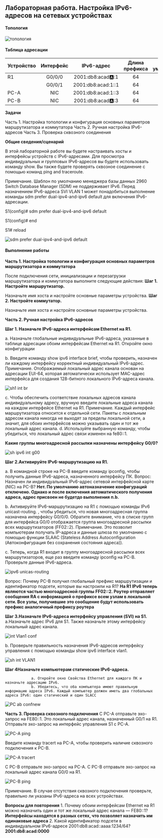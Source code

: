 ## Лабораторная работа. Настройка IPv6-адресов на сетевых устройствах 

#### Топология

![топология](https://github.com/DowningSun/OTUS/assets/156109695/0c4bd050-92e4-4a05-a271-39b06363184c)


#### Таблица адресации

|Устройство  | Интерфейс  | IPv6-адрес | Длина префикса | Шлюз по умолчанию | 
|:------------ |:---------------:| :-----: | :----------: | --------: 
|R1    | G0/0/0 | 2001:db8:acad:a::1 | 64 | - | 
|     | G0/0/1 | 2001:db8:acad:1::1 | 64 | - |
|PC-A | NIC | 2001:db8:acad:1::3 | 64 | fe80::1 | 
|PC-B | NIC | 2001:db8:acad:a::3 | 64 | fe80::1 |  

**Задачи**

Часть 1. Настройка топологии и конфигурация основных параметров маршрутизатора и коммутатора
Часть 2. Ручная настройка IPv6-адресов
Часть 3. Проверка сквозного соединения

**Общие сведения/сценарий**

В этой лабораторной работе  вы будете настраивать хосты и интерфейсы устройств с IPv6-адресами.
Для просмотра индивидуальных и групповых IPv6-адресов вы будете использовать команду show.
Вы также будете проверять сквозное соединение с помощью команд ping and traceroute.

Примечание. Шаблон по умолчанию менеджера базы данных 2960 Switch Database Manager (SDM) не поддерживает IPv6.
Перед назначением IPv6-адреса SVI VLAN 1 может понадобиться выполнение команды sdm prefer dual-ipv4-and-ipv6 default для включения IPv6-адресации.

S1(config)# sdm prefer dual-ipv4-and-ipv6 default

S1(config)# end

S1# reload

![sdm prefer dual-ipv4-and-ipv6 default](https://github.com/DowningSun/OTUS/assets/156109695/abe78295-9881-48ac-a0d5-aa463156000e)

#### Выполнение работы

**Часть 1. Настройка топологии и конфигурация основных параметров маршрутизатора и коммутатора**

После подключения сети, инициализации и перезагрузки маршрутизатора и коммутатора выполните следующие действия:
            **Шаг 1. Настройте маршрутизатор.**
            
Назначьте имя хоста и настройте основные параметры устройства.
            **Шаг 2. Настройте коммутатор.**
            
Назначьте имя хоста и настройте основные параметры устройства.


**Часть 2. Ручная настройка IPv6-адресов**

**Шаг 1. Назначьте IPv6-адреса интерфейсам Ethernet на R1.**

a. Назначьте глобальные индивидуальные IPv6-адреса, указанные в таблице адресации обоим интерфейсам Ethernet на R1.
Откройте окно конфигурации
                
b. Введите команду show ipv6 interface brief, чтобы проверить, назначен ли каждому интерфейсу корректный индивидуальный IPv6-адрес.
Примечание. Отображаемый локальный адрес канала основан на адресации EUI-64, которая автоматически использует MAC-адрес интерфейса для создания 128-битного локального IPv6-адреса канала.

![sh1 int br](https://github.com/DowningSun/OTUS/assets/156109695/9ffcb8c8-adaa-4427-9724-668e711e294e)

c. Чтобы обеспечить соответствие локальных адресов канала индивидуальному адресу, вручную введите локальные адреса канала на каждом интерфейсе Ethernet на R1.
Примечание. Каждый интерфейс маршрутизатора относится к отдельной сети. Пакеты с локальным адресом канала никогда не выходят за пределы локальной сети, а значит, для обоих интерфейсов можно указывать один и тот же локальный адрес канала.
d. Используйте выбранную команду, чтобы убедиться, что локальный адрес связи изменен на fe80::1.

**Какие группы многоадресной рассылки назначены интерфейсу G0/0?**

![sh ipv6 int g00](https://github.com/DowningSun/OTUS/assets/156109695/0fe9ba44-a526-448e-91bf-9dc0fc74e7ab)

**Шаг 2.Активируйте IPv6-маршрутизацию на R1.**

a. В командной строке на PC-B введите команду ipconfig, чтобы получить данные IPv6-адреса, назначенного интерфейсу ПК.
Вопрос: Назначен ли индивидуальный IPv6-адрес сетевой интерфейсной карте (NIC) на PC-B? **Нет. По умолчанию автоназначение конфигураций отключено. Однако и после включения автоматического получения адреса, адрес присвоен не будетдо выполнения п.b.**

b. Активируйте IPv6-маршрутизацию на R1 с помощью команды IPv6 unicast-routing.
, чтобы убедиться, что новая многоадресная группа назначена интерфейсу G0/0/0. Обратите внимание, что в списке групп для интерфейса G0/0 отображается группа многоадресной рассылки всех маршрутизаторов (FF02::2).
Примечание. Это позволит компьютерам получать IP-адреса и данные шлюза по умолчанию с помощью функции SLAAC (Stateless Address Autoconfiguration (Автоконфигурация без сохранения состояния адреса)).

c. Теперь, когда R1 входит в группу многоадресной рассылки всех маршрутизаторов, еще раз введите команду ipconfig на PC-B. Проверьте данные IPv6-адреса.
                
![ipv6 unicas-routing](https://github.com/DowningSun/OTUS/assets/156109695/83c99724-64ef-4f1f-9af1-36d7550f71aa)
       
Вопрос:
Почему PC-B получил глобальный префикс маршрутизации и идентификатор подсети, которые вы настроили на R1? **На R1 IPv6 теперь являются частью многоадресной группы FF02::2. Роутер отправляет сообщения RA с информацией о префиксе всем узлам в локальной сети.
Все узлы, получившие это сообщение будут использовать префикс аналогичный префиксу роутера**

**Шаг 3.Назначьте IPv6-адреса интерфейсу управления (SVI) на S1.**
a.Назначьте адрес IPv6 для S1. Также назначьте этому интерфейсу локальный адрес канала.

![int Vlan1 conf](https://github.com/DowningSun/OTUS/assets/156109695/6a17f8b5-063f-40c1-9ebd-def9d23416df)

b. Проверьте правильность назначения IPv6-адресов интерфейсу управления с помощью команды show ipv6 interface vlan1.

![sh int VLAN1](https://github.com/DowningSun/OTUS/assets/156109695/ad8f2dd0-6155-475d-83c1-2c9a3f1ced5e)


**Шаг 4Назначьте компьютерам статические IPv6-адреса.**

                a. Откройте окно Свойства Ethernet для каждого ПК и назначьте адресацию IPv6.
                b. Убедитесь, что оба компьютера имеют правильную информацию адреса IPv6. Каждый компьютер должен иметь два глобальных адреса IPv6: один статический и один SLACC

![PC ab confnew](https://github.com/DowningSun/OTUS/assets/156109695/7a366860-ccf4-4667-9bb9-2e604ed34f53)

**Часть 3. Проверка сквозного подключения**
С PC-A отправьте эхо-запрос на FE80::1. Это локальный адрес канала, назначенный G0/1 на R1.
Отправьте эхо-запрос на интерфейс управления S1 с PC-A.

![PC-A ping](https://github.com/DowningSun/OTUS/assets/156109695/be6d1469-a9c6-469b-811a-48215237ef3c)

Введите команду tracert на PC-A, чтобы проверить наличие сквозного подключения к PC-B.

![PC-A tracert](https://github.com/DowningSun/OTUS/assets/156109695/d9e814ae-f134-4f46-b2da-c2c9a9ca8a12)

С PC-B отправьте эхо-запрос на PC-A.
С PC-B отправьте эхо-запрос на локальный адрес канала G0/0 на R1.

![PC-B ping](https://github.com/DowningSun/OTUS/assets/156109695/31e5c812-905b-4104-adb7-2fea96a37052)

Примечание.  В случае отсутствия сквозного подключения проверьте, правильно ли указаны IPv6-адреса на всех устройствах.


  **Вопросы для повторения**
        1. Почему обоим интерфейсам Ethernet на R1 можно назначить один и тот же локальный адрес канала — FE80::1? **Интерфейсы находятся в разных сетях, что позволяет назначить им одинаковые адреса**
        2. Какой идентификатор подсети в индивидуальном IPv6-адресе 2001:db8:acad::aaaa:1234/64? **2001:db8:acad:0000**

